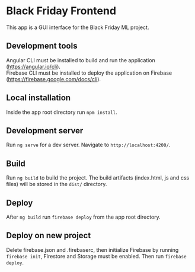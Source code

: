 # Black Friday Frontend

This app is a GUI interface for the Black Friday ML project.

## Development tools

Angular CLI must be installed to build and run the application (https://angular.io/cli).  
Firebase CLI must be installed to deploy the application on Firebase (https://firebase.google.com/docs/cli).

## Local installation

Inside the app root directory run `npm install`.

## Development server

Run `ng serve` for a dev server. Navigate to `http://localhost:4200/`.

## Build

Run `ng build` to build the project. The build artifacts (index.html, js and css files) will be stored in the `dist/` directory.

## Deploy

After `ng build` run `firebase deploy` from the app root directory.

## Deploy on new project

Delete firebase.json and .firebaserc, then initialize Firebase by running `firebase init`, Firestore and Storage must be enabled. Then run `firebase deploy`.

